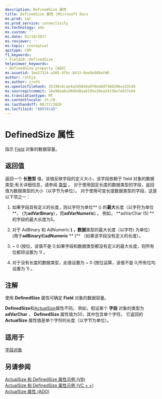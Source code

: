 ```yaml
---
description: DefinedSize 属性
title: DefinedSize 属性 |Microsoft Docs
ms.prod: sql
ms.prod_service: connectivity
ms.technology: ado
ms.custom: ''
ms.date: 01/19/2017
ms.reviewer: ''
ms.topic: conceptual
apitype: COM
f1_keywords:
- Field20::DefinedSize
helpviewer_keywords:
- DefinedSize property [ADO]
ms.assetid: 3ee27314-a305-4fbc-8433-9ee9a909afd6
author: rothja
ms.author: jroth
ms.openlocfilehash: 35330c6cae4a3450d4a970edddf360296ce33148
ms.sourcegitcommit: 18a98ea6a30d448aa6195e10ea2413be7e837e94
ms.translationtype: MT
ms.contentlocale: zh-CN
ms.lasthandoff: 08/27/2020
ms.locfileid: "88974148"
---
```

# <a name="definedsize-property"></a>DefinedSize 属性
指示 [Field](../../../ado/reference/ado-api/field-object.md) 对象的数据容量。  
  
## <a name="return-value"></a>返回值  
 返回一个 **长整型** 值，该值反映字段的定义大小，该字段依赖于 field 对象的数据类型;有关详细信息，请参阅 [类型](../../../ado/reference/ado-api/type-property-ado.md) 。 对于使用固定长度的数据类型的字段，返回值为数据类型的大小（以字节为单位）。 对于使用可变长度数据类型的字段，这是以下项之一：  
  
1.  如果字段具有定义的长度，则以字符为单位** () 的**最大**长度（以字符为单位**， (为**adVarBinary**），而**adVarNumeric**) 。 例如， **adVarChar (5) ** 的字段的最大长度为5。  
  
2.  对于 AdBinary 和 AdNumeric **) ，数据**类型的最大长度（以字符) 为单位） (用于**adBinary**和**adNumeric** ** (** （如果该字段没有定义的长度）。  
  
3.  ~ 0 (按位，该值不是 0;如果字段和数据类型都没有定义的最大长度，则所有位都将设置为 1) 。  
  
4.  对于没有长度的数据类型，此值设置为 ~ 0 (按位运算，该值不是 0;所有位均设置为 1) 。  
  
## <a name="remarks"></a>注解  
 使用 **DefinedSize** 属性可确定 **Field** 对象的数据容量。  
  
 **DefinedSize**和[ActualSize](../../../ado/reference/ado-api/actualsize-property-ado.md)属性不同。 例如，假设某个 **字段** 对象的类型为 **adVarChar** ， **DefinedSize** 属性值为50，其中包含单个字符。 它返回的 **ActualSize** 属性值是单个字符的长度（以字节为单位）。  
  
## <a name="applies-to"></a>适用于  
 [字段对象](../../../ado/reference/ado-api/field-object.md)  
  
## <a name="see-also"></a>另请参阅  
 [ActualSize 和 DefinedSize 属性示例 (VB) ](../../../ado/reference/ado-api/actualsize-and-definedsize-properties-example-vb.md)   
 [ActualSize 和 DefinedSize 属性示例 (VC + +) ](../../../ado/reference/ado-api/actualsize-and-definedsize-properties-example-vc.md)   
 [ActualSize 属性 (ADO)](../../../ado/reference/ado-api/actualsize-property-ado.md)
